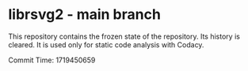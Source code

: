 # librsvg2 - main branch

This repository contains the frozen state of the repository.
Its history is cleared. It is used only for static code
analysis with Codacy.

Commit Time: 1719450659